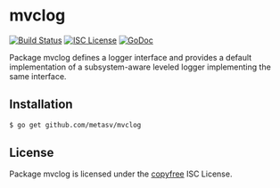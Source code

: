 mvclog
======

[![Build Status](http://img.shields.io/travis/metasv/mvclog.svg)](https://travis-ci.org/metasv/mvclog)
[![ISC License](http://img.shields.io/badge/license-ISC-blue.svg)](http://copyfree.org)
[![GoDoc](https://img.shields.io/badge/godoc-reference-blue.svg)](http://godoc.org/github.com/metasv/mvclog)

Package mvclog defines a logger interface and provides a default implementation
of a subsystem-aware leveled logger implementing the same interface.

## Installation

```bash
$ go get github.com/metasv/mvclog
```

## License

Package mvclog is licensed under the [copyfree](http://copyfree.org) ISC
License.
